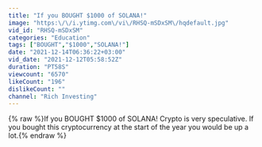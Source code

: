 ```yaml
---
title: "If you BOUGHT $1000 of SOLANA!"
image: "https:\/\/i.ytimg.com\/vi\/RHSQ-mSDxSM\/hqdefault.jpg"
vid_id: "RHSQ-mSDxSM"
categories: "Education"
tags: ["BOUGHT","$1000","SOLANA!"]
date: "2021-12-14T06:36:22+03:00"
vid_date: "2021-12-12T05:58:52Z"
duration: "PT58S"
viewcount: "6570"
likeCount: "196"
dislikeCount: ""
channel: "Rich Investing"
---
```

{% raw %}If you BOUGHT $1000 of SOLANA! Crypto is very speculative. If you bought this cryptocurrency at the start of the year you would be up a lot.{% endraw %}
